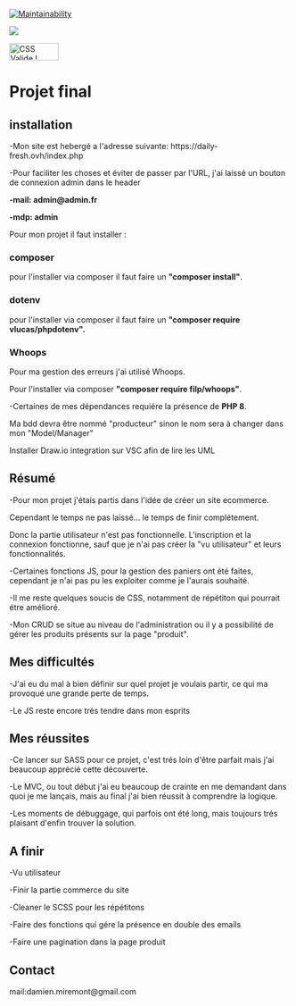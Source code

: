 [![Maintainability](https://api.codeclimate.com/v1/badges/c09ad463a1e424e64812/maintainability)](https://codeclimate.com/github/DamienM-dev/Projet-final/maintainability)

<a href="https://codeclimate.com/github/DamienM-dev/projet-kercode/maintainability"><img src="https://api.codeclimate.com/v1/badges/2d71439566ade35f0eb1/maintainability" /></a>

<p>
<a href="http://jigsaw.w3.org/css-validator/check/referer">
    <img style="border:0;width:88px;height:31px"
        src="http://jigsaw.w3.org/css-validator/images/vcss-blue"
        alt="CSS Valide !" />
    </a>
</p>

<h1>Projet final </h1>

<h2>installation</h2>

<p>-Mon site est hebergé a l'adresse suivante: https://daily-fresh.ovh/index.php</p>



<p>-Pour faciliter les choses et éviter de passer par l'URL, j'ai laissé un bouton de connexion admin dans le header</p>
<p><strong>-mail: admin@admin.fr</strong></p>
<p><strong>-mdp: admin</strong></p>

<p>Pour mon projet il faut installer :</p>

<h3>composer</h3>

<p>pour l'installer via composer il faut faire un <strong>"composer install"</strong>.</p>

<h3>dotenv</h3>

<p>pour l'installer via composer il faut faire un <strong>"composer require vlucas/phpdotenv".</strong></p>

<h3>Whoops</h3>

<p>Pour ma gestion des erreurs j'ai utilisé Whoops.</p>
<p>Pour l'installer via composer <strong>"composer require filp/whoops"</strong>.</p>


<p>-Certaines de mes dépendances requiére la présence de <strong>PHP 8</strong>.</p>

<p>Ma bdd devra être nommé "producteur" sinon le nom sera à changer dans mon "Model/Manager"<p>
    
 <p>Installer Draw.io integration sur VSC afin de lire les UML</p>

<h2>Résumé</h2>

<p>-Pour mon projet j'étais partis dans l'idée de créer un site ecommerce.</p>
 <p>Cependant le temps ne pas laissé... le temps de finir complétement.</p>
<p>Donc la partie utilisateur n'est pas fonctionnelle. L'inscription et la connexion fonctionne, sauf que je n'ai pas créer la "vu utilisateur" et leurs fonctionnalités. </p>
<p>-Certaines fonctions JS, pour la gestion des paniers ont été faites, cependant je n'ai pas pu les exploiter comme je l'aurais souhaité.</p>
<p>-Il me reste quelques soucis de CSS, notamment de répétiton qui pourrait étre amélioré.</p>

<p>-Mon CRUD se situe au niveau de l'administration ou il y a possibilité de gérer les produits présents sur la page "produit".</p>

<h2>Mes difficultés</h2>

<p>-J'ai eu du mal à bien définir sur quel projet je voulais partir, ce qui ma provoqué une grande perte de temps.</p>
<p>-Le JS reste encore trés tendre dans mon esprits</p>


<h2>Mes réussites</h2>

<p>-Ce lancer sur SASS pour ce projet, c'est trés loin d'être parfait mais j'ai beaucoup apprécié cette découverte.</p>
<p>-Le MVC, ou tout début j'ai eu beaucoup de crainte en me demandant dans quoi je me lançais, mais au final j'ai bien réussit à comprendre la logique.</p>
<p>-Les moments de débuggage, qui parfois ont été long, mais toujours trés plaisant d'enfin trouver la solution.</p>

<h2>A finir</h2>

<p>-Vu utilisateur</p>
<p>-Finir la partie commerce du site</p>
<p>-Cleaner le SCSS pour les répétitons</p>
<p>-Faire des fonctions qui gére la présence en double des emails</p>
<p>-Faire une pagination dans la page produit</p>

<h2>Contact</h2>

<p>mail:damien.miremont@gmail.com</p>
